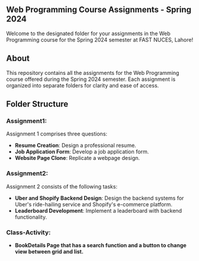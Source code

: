 ## **Web Programming Course Assignments - Spring 2024**
Welcome to the designated folder for your assignments in the Web Programming course for the Spring 2024 semester at FAST NUCES, Lahore!

## **About**
This repository contains all the assignments for the Web Programming course offered during the Spring 2024 semester. Each assignment is organized into separate folders for clarity and ease of access.

## **Folder Structure**
### Assignment1: 
Assignment 1 comprises three questions:

- **Resume Creation**: Design a professional resume.
- **Job Application Form**: Develop a job application form.
- **Website Page Clone**: Replicate a webpage design.

### Assignment2: 
Assignment 2 consists of the following tasks:

- **Uber and Shopify Backend Design**: Design the backend systems for Uber's ride-hailing service and Shopify's e-commerce platform.
- **Leaderboard Development**: Implement a leaderboard with backend functionality.

### Class-Activity: 
- **BookDetails Page that has a search function and a button to change view between grid and list.**

